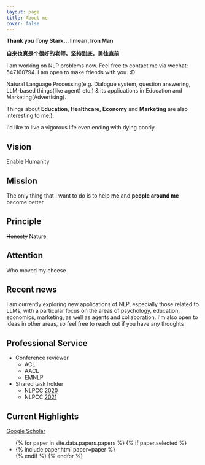 ```yaml
---
layout: page
title: About me
cover: false
---
```


**Thank you Tony Stark... I mean, Iron Man**

**自来也真是个很好的老师。坚持到底，勇往直前**

I am working on NLP problems now. Feel free to contact me via wechat: 547160794. I am open to make friends with you. :D

Natural Language Processing(e.g. Dialogue system, question answering, LLM-based things(like agent) etc.) & its applications in Education and Marketing(Advertising).

Things about **Education**, **Healthcare**, **Economy** and **Marketing** are also interesting to me:). 

I'd like to live a vigorous life even ending with dying poorly.

## Vision
Enable Humanity

## Mission
The only thing that I want to do is to help **me** and **people around me** become better

## Principle
~~Honesty~~ 
Nature

## Attention
Who moved my cheese

## Recent news
I am currently exploring new applications of NLP, especially those related to LLMs, with a particular focus on the areas of psychology, education, economics, marketing, as well as agents and collaboration. I'm also open to ideas in other areas, so feel free to reach out if you have any thoughts

## Professional Service
- Conference reviewer
	- ACL
  - AACL
  - EMNLP
- Shared task holder 
	- NLPCC [2020](http://tcci.ccf.org.cn/conference/2020/cfpt.php)
  - NLPCC [2021](http://tcci.ccf.org.cn/conference/2021/cfpt.php)

## Current Highlights
[Google Scholar](https://scholar.google.com/citations?user=JNXKtlgAAAAJ&hl=en)

<script async src="//pagead2.googlesyndication.com/pagead/js/adsbygoogle.js"></script>
<script>
  (adsbygoogle = window.adsbygoogle || []).push({
    google_ad_client: "ca-pub-7419738440913608",
    enable_page_level_ads: true
  });
</script>

<ul>
{% for paper in site.data.papers.papers %}
  {% if paper.selected %}
  <li>
  {% include paper.html paper=paper %}
  </li>
  {% endif %}
{% endfor %}
</ul>

